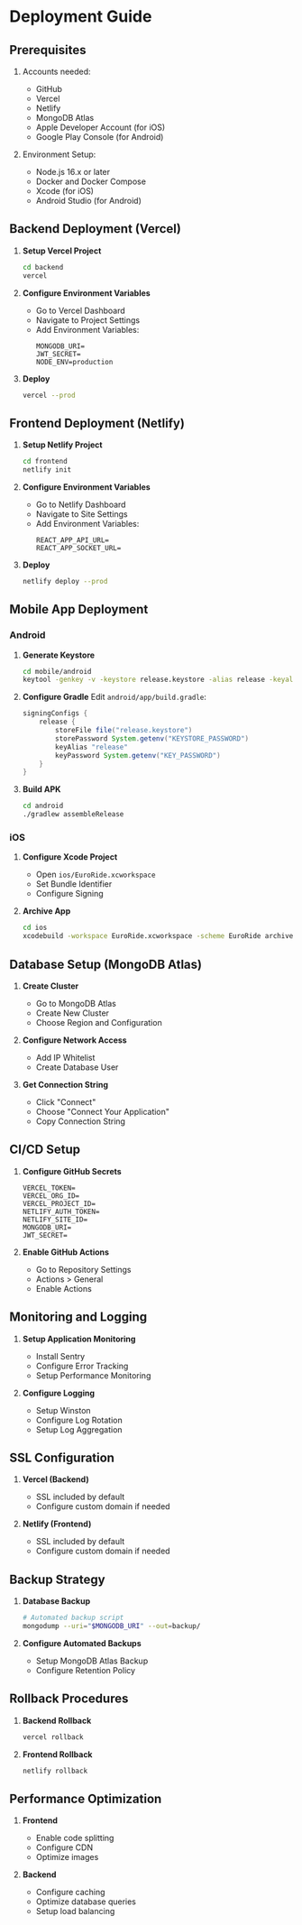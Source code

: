 # Deployment Guide

## Prerequisites

1. Accounts needed:
   - GitHub
   - Vercel
   - Netlify
   - MongoDB Atlas
   - Apple Developer Account (for iOS)
   - Google Play Console (for Android)

2. Environment Setup:
   - Node.js 16.x or later
   - Docker and Docker Compose
   - Xcode (for iOS)
   - Android Studio (for Android)

## Backend Deployment (Vercel)

1. **Setup Vercel Project**
   ```bash
   cd backend
   vercel
   ```

2. **Configure Environment Variables**
   - Go to Vercel Dashboard
   - Navigate to Project Settings
   - Add Environment Variables:
     ```
     MONGODB_URI=
     JWT_SECRET=
     NODE_ENV=production
     ```

3. **Deploy**
   ```bash
   vercel --prod
   ```

## Frontend Deployment (Netlify)

1. **Setup Netlify Project**
   ```bash
   cd frontend
   netlify init
   ```

2. **Configure Environment Variables**
   - Go to Netlify Dashboard
   - Navigate to Site Settings
   - Add Environment Variables:
     ```
     REACT_APP_API_URL=
     REACT_APP_SOCKET_URL=
     ```

3. **Deploy**
   ```bash
   netlify deploy --prod
   ```

## Mobile App Deployment

### Android

1. **Generate Keystore**
   ```bash
   cd mobile/android
   keytool -genkey -v -keystore release.keystore -alias release -keyalg RSA -keysize 2048 -validity 10000
   ```

2. **Configure Gradle**
   Edit `android/app/build.gradle`:
   ```gradle
   signingConfigs {
       release {
           storeFile file("release.keystore")
           storePassword System.getenv("KEYSTORE_PASSWORD")
           keyAlias "release"
           keyPassword System.getenv("KEY_PASSWORD")
       }
   }
   ```

3. **Build APK**
   ```bash
   cd android
   ./gradlew assembleRelease
   ```

### iOS

1. **Configure Xcode Project**
   - Open `ios/EuroRide.xcworkspace`
   - Set Bundle Identifier
   - Configure Signing

2. **Archive App**
   ```bash
   cd ios
   xcodebuild -workspace EuroRide.xcworkspace -scheme EuroRide archive
   ```

## Database Setup (MongoDB Atlas)

1. **Create Cluster**
   - Go to MongoDB Atlas
   - Create New Cluster
   - Choose Region and Configuration

2. **Configure Network Access**
   - Add IP Whitelist
   - Create Database User

3. **Get Connection String**
   - Click "Connect"
   - Choose "Connect Your Application"
   - Copy Connection String

## CI/CD Setup

1. **Configure GitHub Secrets**
   ```
   VERCEL_TOKEN=
   VERCEL_ORG_ID=
   VERCEL_PROJECT_ID=
   NETLIFY_AUTH_TOKEN=
   NETLIFY_SITE_ID=
   MONGODB_URI=
   JWT_SECRET=
   ```

2. **Enable GitHub Actions**
   - Go to Repository Settings
   - Actions > General
   - Enable Actions

## Monitoring and Logging

1. **Setup Application Monitoring**
   - Install Sentry
   - Configure Error Tracking
   - Setup Performance Monitoring

2. **Configure Logging**
   - Setup Winston
   - Configure Log Rotation
   - Setup Log Aggregation

## SSL Configuration

1. **Vercel (Backend)**
   - SSL included by default
   - Configure custom domain if needed

2. **Netlify (Frontend)**
   - SSL included by default
   - Configure custom domain if needed

## Backup Strategy

1. **Database Backup**
   ```bash
   # Automated backup script
   mongodump --uri="$MONGODB_URI" --out=backup/
   ```

2. **Configure Automated Backups**
   - Setup MongoDB Atlas Backup
   - Configure Retention Policy

## Rollback Procedures

1. **Backend Rollback**
   ```bash
   vercel rollback
   ```

2. **Frontend Rollback**
   ```bash
   netlify rollback
   ```

## Performance Optimization

1. **Frontend**
   - Enable code splitting
   - Configure CDN
   - Optimize images

2. **Backend**
   - Configure caching
   - Optimize database queries
   - Setup load balancing

